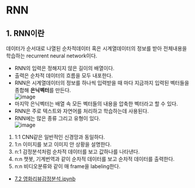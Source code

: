 # RNN
## 1. RNN이란
데이터가 순서대로 나열된 순차적데이터 혹은 시계열데이터의 정보를 받아 전체내용을 학습하는 recurrent neural network이다.
- RNN의 입력은 정해지지 않은 길이의 배열이다.
- 출력은 순차적 데이터의 흐름을 모두 내포한다. 
- RNN은 시계열데이터의 정보를 하나씩 입력받을 때 마다 지금까지 입력된 벡터들을 종합해 **은닉벡터**를 만든다.\
![image](https://user-images.githubusercontent.com/70633080/105817193-9f0eaf80-5ff8-11eb-9f24-3f2989912041.png)
- 마지막 은닉벡터는 배열 속 모든 벡터들의 내용을 압축한 벡터라고 할 수 있다.
- RNN은 주로 텍스트와 자연어를 처리하고 학습하는데 사용된다.
- RNN에는 많은 종류 그리고 유형이 있다.\
![image](https://user-images.githubusercontent.com/70633080/105817405-e72dd200-5ff8-11eb-8fe5-cf72f33f4969.png)
1. 1:1 CNN같은 일반적인 신경망과 동일하다.
2. 1:n 이미지를 보고 이미지 안 상황을 설명한다.
3. n:1 감정분석처럼 순차적 데이터를 보고 값하나를 나타낸다.
4. n:n 챗봇, 기계번역과 같이 순차적 데이터를 보고 순차적 데이터를 출력한다.
5. n:n 비디오분류와 같이 매 frame을 labeling한다.
- [7.2 영화리뷰감정분석.ipynb](https://github.com/sugyeong-yu/Pytorch/blob/main/CH7.%20RNN/7.2%20%EC%98%81%ED%99%94%EB%A6%AC%EB%B7%B0%EA%B0%90%EC%A0%95%EB%B6%84%EC%84%9D.ipynb)
